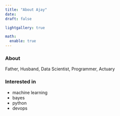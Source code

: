 ```yaml
---
title: "About Ajay"
date:
draft: false

lightgallery: true

math:
  enable: true
---
```


### About
Father, Husband, Data Scientist, Programmer, Actuary
### Interested in 
* machine learning
* bayes
* python
* devops
